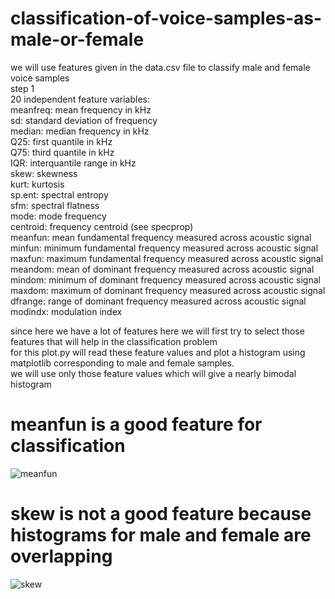 # classification-of-voice-samples-as-male-or-female<br/>
we will use features given in the data.csv file to classify male and female voice samples<br/>
step 1 <br/>
   20 independent feature variables:<br />
      meanfreq: mean frequency in kHz <br />
      sd: standard deviation of frequency<br />
      median: median frequency in kHz <br />
      Q25: first quantile in kHz <br />
      Q75: third quantile in kHz<br />
      IQR: interquantile range in kHz<br />
      skew: skewness <br/>
      kurt: kurtosis <br/>
      sp.ent: spectral entropy<br/>
      sfm: spectral flatness<br/>
      mode: mode frequency<br/>
      centroid: frequency centroid (see specprop)<br/>
      meanfun: mean fundamental frequency measured across acoustic signal<br/>
      minfun: minimum fundamental frequency measured across acoustic signal<br/>
      maxfun: maximum fundamental frequency measured across acoustic signal<br/>
      meandom: mean of dominant frequency measured across acoustic signal<br/>
      mindom: minimum of dominant frequency measured across acoustic signal<br/>
      maxdom: maximum of dominant frequency measured across acoustic signal<br/>
      dfrange: range of dominant frequency measured across acoustic signal<br/>
      modindx: modulation index<br/>

  since here we have a lot of features here we will first try to select those features that will help in the classification problem<br/> 
  for this plot.py will read these feature values  and plot a histogram using matplotlib corresponding to male and female samples.<br/>
  we will use only those feature values which will give a nearly bimodal histogram<br/>
   # meanfun is a good feature for classification <br/>
   ![meanfun](https://user-images.githubusercontent.com/12728710/34156702-5f8956a4-e4e4-11e7-97fe-2d5fc9137624.png)<br/>
   # skew is not a good feature because histograms for male and female are overlapping
   ![skew](https://user-images.githubusercontent.com/12728710/34156732-83ae104c-e4e4-11e7-89d9-fa943b1bdfd7.png)

   
